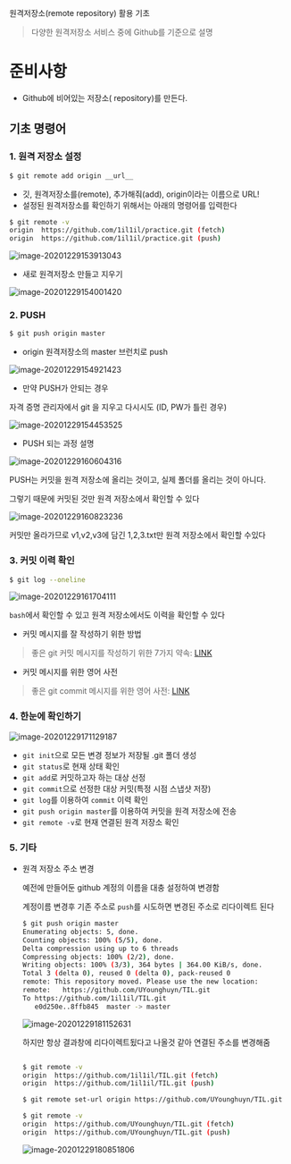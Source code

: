 원격저장소(remote repository) 활용 기초

> 다양한 원격저장소 서비스 중에 Github를 기준으로 설명

# 준비사항

- Github에 비어있는 저장소( repository)를 만든다.

## 기초 명령어

### 1. 원격 저장소 설정

```bash
$ git remote add origin __url__
```

- 깃, 원격저장소를(remote), 추가해줘(add), origin이라는 이름으로 URL!
- 설정된 원격저장소를 확인하기 위해서는 아래의 명령어를 입력한다

```bash
$ git remote -v 
origin  https://github.com/1il1il/practice.git (fetch)
origin  https://github.com/1il1il/practice.git (push)
```

![image-20201229153913043](md-images/image-20201229153913043.png)

- 새로 원격저장소 만들고 지우기

![image-20201229154001420](md-images/image-20201229154001420.png)



### 2. PUSH

```bash
$ git push origin master
```

- origin 원격저장소의 master 브런치로 push

![image-20201229154921423](md-images/image-20201229154921423.png)

- 만약 PUSH가 안되는 경우

자격 증명 관리자에서 git 을 지우고 다시시도 (ID, PW가 틀린 경우)

![image-20201229154453525](md-images/image-20201229154453525.png)

- PUSH 되는 과정 설명

![image-20201229160604316](md-images/image-20201229160604316.png)

PUSH는 커밋을 원격 저장소에 올리는 것이고, 실제 폴더를 올리는 것이 아니다.

그렇기 때문에 커밋된 것만 원격 저장소에서 확인할 수 있다

![image-20201229160823236](md-images/image-20201229160823236.png)

커밋만 올라가므로 v1,v2,v3에 담긴 1,2,3.txt만 원격 저장소에서 확인할 수있다

### 3.  커밋 이력 확인

```bash
$ git log --oneline
```

![image-20201229161704111](md-images/image-20201229161704111.png)

`bash`에서 확인할 수 있고 원격 저장소에서도 이력을 확인할 수 있다

- 커밋 메시지를 잘 작성하기 위한 방법

> 좋은 git 커밋 메시지를 작성하기 위한 7가지 약속: [LINK](https://meetup.toast.com/posts/106)

- 커밋 메시지를 위한 영어 사전

> 좋은 git commit 메시지를 위한 영어 사전: [LINK](https://blog.ull.im/engineering/2019/03/10/logs-on-git.html)

### 4. 한눈에 확인하기

![image-20201229171129187](md-images/image-20201229171129187.png)

- `git init`으로 모든 변경 정보가 저장될 .git 폴더 생성
- `git status`로 현재 상태 확인
- `git add`로 커밋하고자 하는 대상 선정
- `git commit`으로 선정한 대상 커밋(특정 시점 스냅샷 저장)
- `git log`를 이용하여 `commit` 이력 확인 
- `git push origin master`를 이용하여 커밋을 원격 저장소에 전송
- `git remote -v`로 현재 연결된 원격 저장소 확인

### 5. 기타

- 원격 저장소 주소 변경

  예전에 만들어둔 github 계정의 이름을 대충 설정하여 변경함

   계정이름 변경후 기존 주소로  `push`를 시도하면 변경된 주소로 리다이렉트 된다

  ```bash
  $ git push origin master
  Enumerating objects: 5, done.
  Counting objects: 100% (5/5), done.
  Delta compression using up to 6 threads
  Compressing objects: 100% (2/2), done.
  Writing objects: 100% (3/3), 364 bytes | 364.00 KiB/s, done.
  Total 3 (delta 0), reused 0 (delta 0), pack-reused 0
  remote: This repository moved. Please use the new location:
  remote:   https://github.com/UYounghuyn/TIL.git
  To https://github.com/1il1il/TIL.git
     e0d250e..8ffb845  master -> master
  
  ```

  ![image-20201229181152631](md-images/image-20201229181152631.png)

  

  하지만 항상 결과창에 리다이렉트됬다고 나올것 같아 연결된 주소를 변경해줌

  ```bash
  
  $ git remote -v
  origin  https://github.com/1il1il/TIL.git (fetch)
  origin  https://github.com/1il1il/TIL.git (push)
  
  $ git remote set-url origin https://github.com/UYounghuyn/TIL.git
  
  $ git remote -v
  origin  https://github.com/UYounghuyn/TIL.git (fetch)
  origin  https://github.com/UYounghuyn/TIL.git (push)
  
  ```

  ![image-20201229180851806](md-images/image-20201229180851806.png)